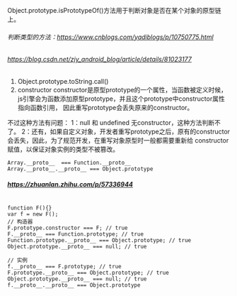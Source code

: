 Object.prototype.isPrototypeOf()方法用于判断对象是否在某个对象的原型链上。

###### 判断类型的方法：https://www.cnblogs.com/yadiblogs/p/10750775.html
######  https://blog.csdn.net/zjy_android_blog/article/details/81023177
1. Object.prototype.toString.call()
2. constructor
constructor是原型prototype的一个属性，当函数被定义时候，js引擎会为函数添加原型prototype，并且这个prototype中constructor属性指向函数引用， 因此重写prototype会丢失原来的constructor。

不过这种方法有问题：
1：null 和 undefined 无constructor，这种方法判断不了。
2：还有，如果自定义对象，开发者重写prototype之后，原有的constructor会丢失，因此，为了规范开发，在重写对象原型时一般都需要重新给 constructor 赋值，以保证对象实例的类型不被篡改。


```
Array.__proto__  === Function.__proto__
Array.__proto__.__proto__ === Object.prototype

```

##### https://zhuanlan.zhihu.com/p/57336944

```

function F(){}
var f = new F();
// 构造器
F.prototype.constructor === F; // true
F.__proto__ === Function.prototype; // true
Function.prototype.__proto__ === Object.prototype; // true
Object.prototype.__proto__ === null; // true

// 实例
f.__proto__ === F.prototype; // true
F.prototype.__proto__ === Object.prototype; // true
Object.prototype.__proto__ === null; // true
f.__proto__.__proto__ === Object.prototype

```